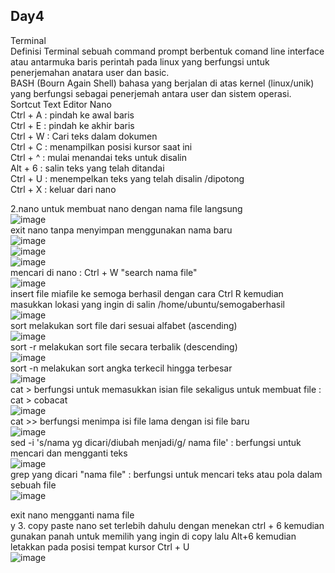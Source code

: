 ## Day4

Terminal <br>
Definisi Terminal sebuah command prompt berbentuk comand line interface atau antarmuka baris perintah pada linux yang berfungsi untuk penerjemahan anatara user dan basic. <br>
BASH (Bourn Again Shell) bahasa yang berjalan di atas kernel (linux/unik) yang berfungsi sebagai penerjemah antara user dan sistem operasi. <br>
Sortcut Text Editor Nano <br>
Ctrl + A : pindah ke awal baris <br>
Ctrl + E : pindah ke akhir baris <br>
Ctrl + W : Cari teks dalam dokumen <br>
Ctrl + C : menampilkan posisi kursor saat ini <br>
Ctrl + ^ : mulai menandai teks untuk disalin <br>
Alt + 6 : salin teks yang telah ditandai <br>
Ctrl + U : menempelkan teks yang telah disalin /dipotong <br>
Ctrl + X : keluar dari nano <br>

2.nano <nama file> untuk membuat nano dengan nama file langsung <br>
![image](https://github.com/user-attachments/assets/26a5c17c-1307-48dd-bcc7-11a38dc2896a) <br>
exit nano tanpa menyimpan menggunakan nama baru <br>
![image](https://github.com/user-attachments/assets/c0d84212-10ec-46d3-80c0-bbc2633f434b) <br>
![image](https://github.com/user-attachments/assets/245c796a-bd7e-4e50-ae1a-6ad14e2160d9) <br>
![image](https://github.com/user-attachments/assets/045e895b-a509-4d5c-a689-df8be25d1fee) <br>
mencari di nano : Ctrl + W "search nama file" <br>
![image](https://github.com/user-attachments/assets/e350b38b-4dc9-4685-8a7f-4d5603d6e672) <br>
insert file miafile ke semoga berhasil dengan cara Ctrl  R kemudian masukkan lokasi yang ingin di salin /home/ubuntu/semogaberhasil <br>
![image](https://github.com/user-attachments/assets/3b8f0cfb-1ad6-48cc-aaae-ca9991c78387) <br>
sort melakukan sort file dari sesuai alfabet (ascending) <br>
![image](https://github.com/user-attachments/assets/2d5a3d4b-4429-4c82-8d62-413040c48dc7) <br>
sort -r melakukan sort file secara terbalik (descending) <br>
![image](https://github.com/user-attachments/assets/53c8d40f-1628-4e83-a391-708d489d3343) <br>
sort -n melakukan sort angka terkecil hingga terbesar  <br>
![image](https://github.com/user-attachments/assets/8bd8b2d0-7cf7-4366-b589-5f361c1f08bc) <br>
cat > berfungsi untuk memasukkan isian file sekaligus untuk membuat file : cat > cobacat <br>
![image](https://github.com/user-attachments/assets/3eb80696-ff99-44b3-af02-41b53a0c5758) <br>
 cat >> berfungsi menimpa isi file lama dengan isi file baru <br>
 ![image](https://github.com/user-attachments/assets/0063564b-f2ec-4c8e-82cf-a9fe42e6a0f0) <br>
 sed -i 's/nama yg dicari/diubah menjadi/g/ nama file' : berfungsi untuk mencari dan mengganti teks <br>
![image](https://github.com/user-attachments/assets/8550a267-108e-48ed-aead-1c85c425d05e) <br>
grep yang dicari "nama file" : berfungsi untuk mencari teks atau pola dalam sebuah file <br>
![image](https://github.com/user-attachments/assets/6238794c-b508-4236-b70f-c3b58e294505) <br>


 








exit nano mengganti nama file <br>
y
3. copy paste nano set terlebih dahulu dengan menekan ctrl + 6 kemudian gunakan panah untuk memilih yang ingin di copy lalu Alt+6 kemudian letakkan pada posisi tempat kursor Ctrl + U <br>
   ![image](https://github.com/user-attachments/assets/5dab48a9-29ff-45ce-a179-8dfb91b6f302) <br>
